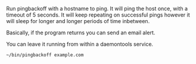 Run pingbackoff with a hostname to ping. It will ping the host once, with a timeout of 5 seconds. It will keep repeating on successful pings however it will sleep for longer and longer periods of time inbetween.

Basically, if the program returns you can send an email alert.

You can leave it running from within a daemontools service.

```console
~/bin/pingbackoff example.com
```

